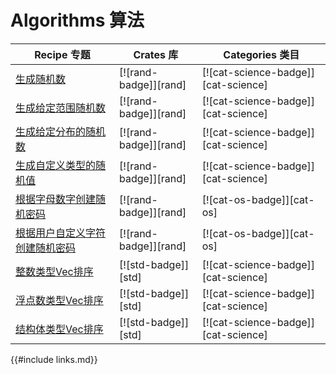 # Algorithms 算法

| Recipe 专题 | Crates 库 | Categories 类目 |
|--------|--------|------------|
| [生成随机数][ex-rand] | [![rand-badge]][rand] | [![cat-science-badge]][cat-science] |
| [生成给定范围随机数][ex-rand-range] | [![rand-badge]][rand] | [![cat-science-badge]][cat-science] |
| [生成给定分布的随机数][ex-rand-dist] | [![rand-badge]][rand] | [![cat-science-badge]][cat-science] |
| [生成自定义类型的随机值][ex-rand-custom] | [![rand-badge]][rand] | [![cat-science-badge]][cat-science] |
| [根据字母数字创建随机密码][ex-rand-passwd] | [![rand-badge]][rand] | [![cat-os-badge]][cat-os] |
| [根据用户自定义字符创建随机密码][ex-rand-choose] | [![rand-badge]][rand] | [![cat-os-badge]][cat-os] |
| [整数类型Vec排序][ex-sort-integers] | [![std-badge]][std] | [![cat-science-badge]][cat-science] |
| [浮点数类型Vec排序][ex-sort-floats] | [![std-badge]][std] | [![cat-science-badge]][cat-science] |
| [结构体类型Vec排序][ex-sort-structs] | [![std-badge]][std] | [![cat-science-badge]][cat-science] |

[ex-rand]: algorithms/randomness.html#generate-random-numbers
[ex-rand-range]: algorithms/randomness.html#generate-random-numbers-within-a-range
[ex-rand-dist]: algorithms/randomness.html#generate-random-numbers-with-given-distribution
[ex-rand-custom]: algorithms/randomness.html#generate-random-values-of-a-custom-type
[ex-rand-passwd]: algorithms/randomness.html#create-random-passwords-from-a-set-of-alphanumeric-characters
[ex-rand-choose]:   algorithms/randomness.html#create-random-passwords-from-a-set-of-user-defined-characters
[ex-sort-integers]:   algorithms/sorting.html#sort-a-vector-of-integers
[ex-sort-floats]:   algorithms/sorting.html#sort-a-vector-of-floats
[ex-sort-structs]:   algorithms/sorting.html#sort-a-vector-of-structs

{{#include links.md}}

